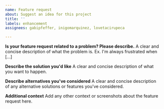 ```yaml
---
name: Feature request
about: Suggest an idea for this project
title: ''
labels: enhancement
assignees: gabipfeffer, inigomarquinez, lovetacirupeca

---
```


**Is your feature request related to a problem? Please describe.**
A clear and concise description of what the problem is. Ex. I'm always frustrated when [...]

**Describe the solution you'd like**
A clear and concise description of what you want to happen.

**Describe alternatives you've considered**
A clear and concise description of any alternative solutions or features you've considered.

**Additional context**
Add any other context or screenshots about the feature request here.
